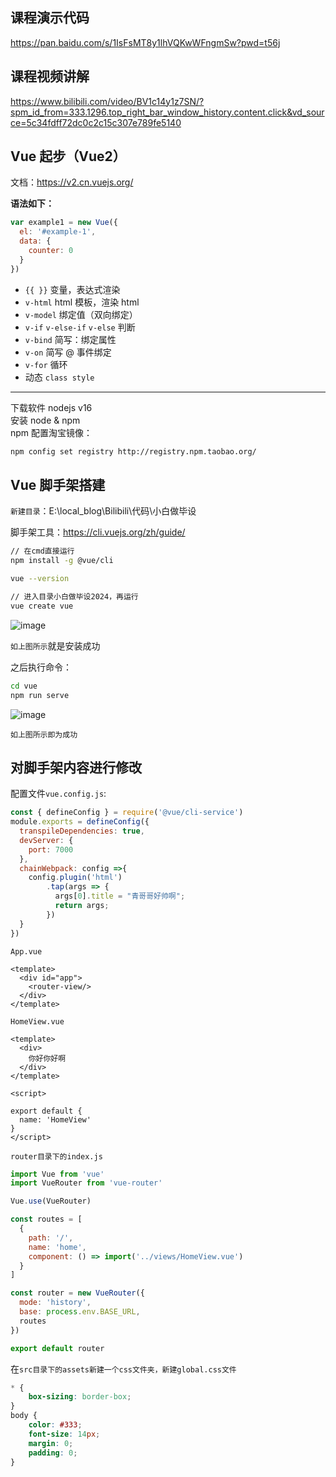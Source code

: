 ## 课程演示代码

https://pan.baidu.com/s/1IsFsMT8y1lhVQKwWFngmSw?pwd=t56j

## 课程视频讲解

https://www.bilibili.com/video/BV1c14y1z7SN/?spm_id_from=333.1296.top_right_bar_window_history.content.click&vd_source=5c34fdff72dc0c2c15c307e789fe5140

## Vue 起步（Vue2）

文档：https://v2.cn.vuejs.org/

**语法如下：**

```javascript
var example1 = new Vue({
  el: '#example-1',
  data: {
    counter: 0
  }
})
```

- `{{ }}` 变量，表达式渲染
- `v-html` html 模板，渲染 html
- `v-model` 绑定值（双向绑定）
- `v-if` `v-else-if` `v-else` 判断
- `v-bind` 简写：绑定属性
- `v-on` 简写 @ 事件绑定
- `v-for` 循环
- 动态 `class style`

---

下载软件 nodejs v16  
安装 node & npm  
npm 配置淘宝镜像：

```bash
npm config set registry http://registry.npm.taobao.org/
```

## Vue 脚手架搭建

`新建目录`：E:\local_blog\Bilibili\代码\小白做毕设

脚手架工具：https://cli.vuejs.org/zh/guide/

```bash
// 在cmd直接运行
npm install -g @vue/cli

vue --version

// 进入目录小白做毕设2024，再运行
vue create vue
```

![image](https://github.com/user-attachments/assets/d46cb95f-8d53-4afe-93dc-37c1222adfd8)

`如上图所示`就是安装成功

之后执行命令：

```bash
cd vue
npm run serve
```

![image](https://github.com/user-attachments/assets/f56d7ff5-d451-4273-b7d6-d54b39da25cf)

`如上图所示即为成功`

## 对脚手架内容进行修改

配置文件`vue.config.js`:

```js
const { defineConfig } = require('@vue/cli-service')
module.exports = defineConfig({
  transpileDependencies: true,
  devServer: {
    port: 7000
  },
  chainWebpack: config =>{
    config.plugin('html')
        .tap(args => {
          args[0].title = "青哥哥好帅啊";
          return args;
        })
  }
})
```

`App.vue`

```vue
<template>
  <div id="app">
    <router-view/>
  </div>
</template>
```

`HomeView.vue`

```vue
<template>
  <div>
    你好你好啊
  </div>
</template>

<script>

export default {
  name: 'HomeView'
}
</script>
```

`router目录下的index.js`

```js
import Vue from 'vue'
import VueRouter from 'vue-router'

Vue.use(VueRouter)

const routes = [
  {
    path: '/',
    name: 'home',
    component: () => import('../views/HomeView.vue')
  }
]

const router = new VueRouter({
  mode: 'history',
  base: process.env.BASE_URL,
  routes
})

export default router
```

在`src目录下的assets新建一个css文件夹，新建global.css文件`

```css
* {
    box-sizing: border-box;
}
body {
    color: #333;
    font-size: 14px;
    margin: 0;
    padding: 0;
}
```

